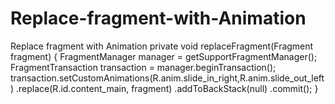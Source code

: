 # Replace-fragment-with-Animation
Replace fragment with Animation
private void replaceFragment(Fragment fragment) {
    FragmentManager manager = getSupportFragmentManager();
   FragmentTransaction transaction = manager.beginTransaction();
   transaction.setCustomAnimations(R.anim.slide_in_right,R.anim.slide_out_left)
   .replace(R.id.content_main, fragment)
   .addToBackStack(null)
   .commit();
}
